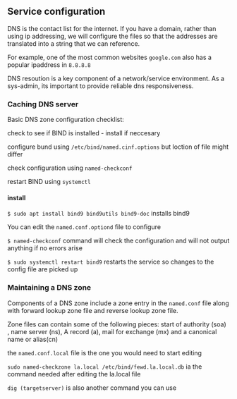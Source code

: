 ## Service configuration 

DNS is the contact list for the internet. If you have a domain, rather than using ip addressing, we will configure the files so that the addresses are translated into a string that we can reference. 

For example, one of the most common websites `google.com` also has a popular ipaddress in `8.8.8.8`

DNS resoution is a key component of a network/service environment. As a sys-admin, its important to provide reliable dns responsiveness. 

### Caching DNS server 

Basic DNS zone configuration checklist: 

check to see if BIND is installed -  install if neccesary 

configure bund using `/etc/bind/named.cinf.options` but loction of file might differ 

check configuration using `named-checkconf`

restart BIND using `systemctl`


#### install 

`$ sudo apt install bind9 bind9utils bind9-doc` installs bind9 

You can edit the `named.conf.optiond` file to configure 

`$ named-checkconf` command will check the configuration and will not output anything if no errors arise

`$ sudo systemctl restart bind9` restarts the service so changes to the config file are picked up 

### Maintaining a DNS zone

Components of a DNS zone include a zone entry in the `named.conf` file along with forward lookup zone file and reverse lookup zone file. 

Zone files can contain some of the following pieces: start of authority (soa) , name server (ns), A record (a), mail for exchange (mx) and a canonical name or alias(cn)

the `named.conf.local` file is the one you would need to start editing 

`sudo named-checkzone la.local /etc/bind/fewd.la.local.db` ia the command needed after editing the la.local file

`dig (targetserver)` is also another command you can use 






